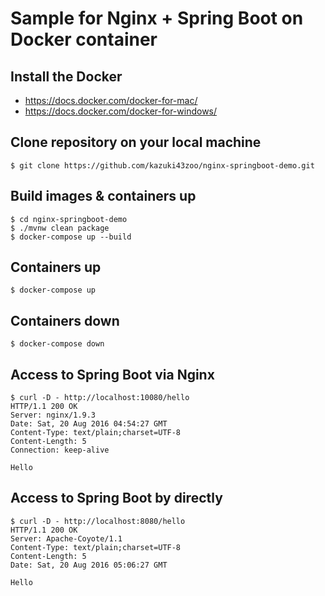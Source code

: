 # Sample for Nginx + Spring Boot on Docker container


## Install the Docker

* https://docs.docker.com/docker-for-mac/
* https://docs.docker.com/docker-for-windows/

## Clone repository on your local machine

```
$ git clone https://github.com/kazuki43zoo/nginx-springboot-demo.git
```

## Build images & containers up

```text
$ cd nginx-springboot-demo
$ ./mvnw clean package
$ docker-compose up --build
```

## Containers up

```text
$ docker-compose up
```

## Containers down

```text
$ docker-compose down
```


## Access to Spring Boot via Nginx

```text
$ curl -D - http://localhost:10080/hello
HTTP/1.1 200 OK
Server: nginx/1.9.3
Date: Sat, 20 Aug 2016 04:54:27 GMT
Content-Type: text/plain;charset=UTF-8
Content-Length: 5
Connection: keep-alive

Hello
```

## Access to Spring Boot by directly

```text
$ curl -D - http://localhost:8080/hello
HTTP/1.1 200 OK
Server: Apache-Coyote/1.1
Content-Type: text/plain;charset=UTF-8
Content-Length: 5
Date: Sat, 20 Aug 2016 05:06:27 GMT

Hello
```
